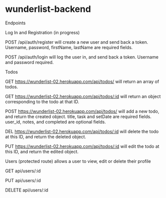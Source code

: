 # wunderlist-backend

Endpoints

Log In and Registration (in progress)

POST /api/auth/register will create a new user and send back a token. Username, password, firstName, lastName are required fields.

POST /api/auth/login will log the user in, and send back a token. Username and password required.



Todos

GET https://wunderlist-02.herokuapp.com/api/todos/ will return an array of todos.

GET https://wunderlist-02.herokuapp.com/api/todos/:id will return an object corresponding to the todo at that ID.

POST https://wunderlist-02.herokuapp.com/api/todos/ will add a new todo, and return the created object. title, task and setDate are required fields. user_id, notes, and completed are optional fields.

DEL https://wunderlist-02.herokuapp.com/api/todos/:id will delete the todo at this ID, and return the deleted object.

PUT https://wunderlist-02.herokuapp.com/api/todos/:id will edit the todo at this ID, and return the edited object.

Users (protected route) allows a user to view, edit or delete their profile

GET  api/users/:id

PUT  api/users/:id

DELETE api/users/:id


